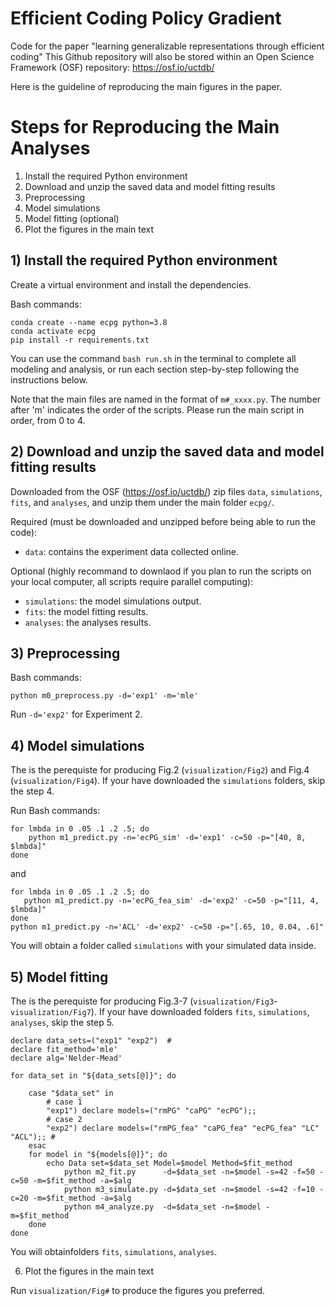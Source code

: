 # Efficient Coding Policy Gradient

Code for the paper "learning generalizable representations through efficient coding"
This Github repository will also be stored within an Open Science Framework (OSF) repository: https://osf.io/uctdb/

Here is the guideline of reproducing the main figures in the paper. 

# Steps for Reproducing the Main Analyses
1. Install the required Python environment
2. Download and unzip the saved data and model fitting results
3. Preprocessing
4. Model simulations
5. Model fitting (optional)
6. Plot the figures in the main text

## 1) Install the required Python environment

Create a virtual environment and install the dependencies.

Bash commands:
```
conda create --name ecpg python=3.8
conda activate ecpg
pip install -r requirements.txt
```
You can use the command `bash run.sh` in the terminal to complete all modeling and analysis, or run each section step-by-step following the instructions below.

Note that the main files are named in the format of `m#_xxxx.py`. The number after 'm' indicates the order of the scripts. Please run the main script in order, from 0 to 4. 

## 2) Download and unzip the saved data and model fitting results

Downloaded from the OSF (https://osf.io/uctdb/) zip files `data`, `simulations`, `fits`, and `analyses`, and unzip them under the main folder `ecpg/`.

Required (must be downloaded and unzipped before being able to run the code): 
* `data`: contains the experiment data collected online. 

Optional (highly recommand to downlaod if you plan to run the scripts on your local computer, all scripts require parallel computing): 
* `simulations`: the model simulations output.
* `fits`: the model fitting results.
* `analyses`: the analyses results. 

## 3) Preprocessing

Bash commands:
```
python m0_preprocess.py -d='exp1' -m='mle'
```
Run `-d='exp2'` for Experiment 2.

## 4) Model simulations

The is the perequiste for producing Fig.2 (`visualization/Fig2`) and Fig.4 (`visualization/Fig4`). If your have downloaded the `simulations` folders, skip the step 4.

Run Bash commands:
```
for lmbda in 0 .05 .1 .2 .5; do
    python m1_predict.py -n='ecPG_sim' -d='exp1' -c=50 -p="[40, 8, $lmbda]"
done
```
and 
```
for lmbda in 0 .05 .1 .2 .5; do
   python m1_predict.py -n='ecPG_fea_sim' -d='exp2' -c=50 -p="[11, 4, $lmbda]"
done
python m1_predict.py -n='ACL' -d='exp2' -c=50 -p="[.65, 10, 0.04, .6]"
```
You will obtain a folder called `simulations` with your simulated data inside. 

## 5) Model fitting

The is the perequiste for producing Fig.3-7 (`visualization/Fig3`-`visualization/Fig7`). If your have downloaded folders `fits`, `simulations`, `analyses`, skip the step 5.

```
declare data_sets=("exp1" "exp2")  #
declare fit_method='mle'
declare alg='Nelder-Mead'

for data_set in "${data_sets[@]}"; do

    case "$data_set" in
        # case 1
        "exp1") declare models=("rmPG" "caPG" "ecPG");; 
        # case 2 
        "exp2") declare models=("rmPG_fea" "caPG_fea" "ecPG_fea" "LC" "ACL");; # 
    esac 
    for model in "${models[@]}"; do  
        echo Data set=$data_set Model=$model Method=$fit_method
            python m2_fit.py      -d=$data_set -n=$model -s=42 -f=50 -c=50 -m=$fit_method -a=$alg
            python m3_simulate.py -d=$data_set -n=$model -s=42 -f=10 -c=20 -m=$fit_method -a=$alg
            python m4_analyze.py  -d=$data_set -n=$model -m=$fit_method 
    done
done
```
You will obtainfolders `fits`, `simulations`, `analyses`.

6. Plot the figures in the main text

Run `visualization/Fig#` to produce the figures you preferred.
 









